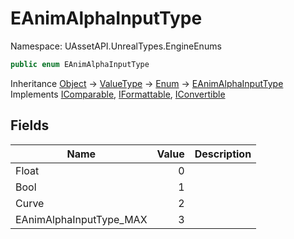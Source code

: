 # EAnimAlphaInputType

Namespace: UAssetAPI.UnrealTypes.EngineEnums

```csharp
public enum EAnimAlphaInputType
```

Inheritance [Object](https://docs.microsoft.com/en-us/dotnet/api/system.object) → [ValueType](https://docs.microsoft.com/en-us/dotnet/api/system.valuetype) → [Enum](https://docs.microsoft.com/en-us/dotnet/api/system.enum) → [EAnimAlphaInputType](./uassetapi.unrealtypes.engineenums.eanimalphainputtype.md)<br>
Implements [IComparable](https://docs.microsoft.com/en-us/dotnet/api/system.icomparable), [IFormattable](https://docs.microsoft.com/en-us/dotnet/api/system.iformattable), [IConvertible](https://docs.microsoft.com/en-us/dotnet/api/system.iconvertible)

## Fields

| Name | Value | Description |
| --- | --: | --- |
| Float | 0 |  |
| Bool | 1 |  |
| Curve | 2 |  |
| EAnimAlphaInputType_MAX | 3 |  |

